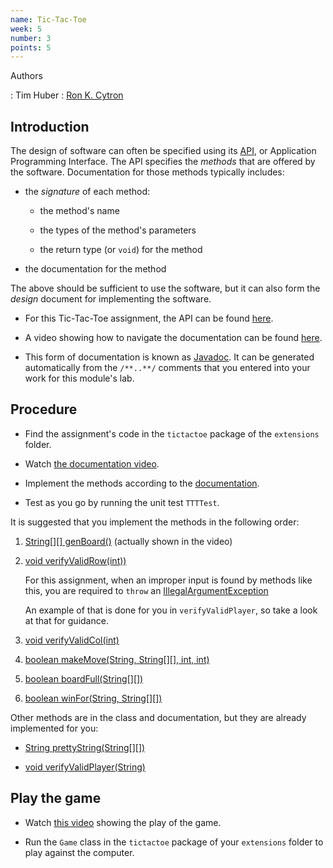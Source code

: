 ```yaml
---
name: Tic-Tac-Toe
week: 5
number: 3
points: 5
---
```


Authors

: Tim Huber
: [Ron K. Cytron](http://www.cs.wustl.edu/~cytron/)

## Introduction

The design of software can often be specified using its
[API](https://en.wikipedia.org/wiki/Application_programming_interface), or Application Programming Interface.  The API specifies the
*methods* that are offered by the software.  Documentation for those
methods typically includes:

* the *signature* of each method:

	* the method\'s name
	
	* the types of the method\'s parameters
	
	* the return type (or `void`) for the method

*  the documentation for the method

The above should be sufficient to use the software, but it can also form
the *design* document for implementing the software.


* For this Tic-Tac-Toe assignment, the API can be found 
	[here](../../../extensions/TTTDoc/).
	
* A video showing how to navigate the documentation can be found
	[here](../../../extensions/tictactoe.mp4).
	
* This form of documentation is known as
	[Javadoc](https://en.wikipedia.org/wiki/Javadoc).  It can be
	generated automatically from the `/**..**/` comments that 
	you entered into your work for this module\'s lab.

## Procedure 

* Find the assignment\'s code in the `tictactoe` package of
the `extensions` folder.  


* Watch [the documentation video](../../../extensions/tictactoe.mp4).
  
* Implement the methods according to the [documentation](../../../extensions/TTTDoc/).
  
* Test as you go by running the unit test `TTTTest`.

It is suggested that you implement the methods in the following order:

1. [String[][] genBoard()](../../../extensions/TTTDoc/tictactoe/TicTacToe.html#genBoard--) (actually shown in the video)

2. [void verifyValidRow(int))](../../../extensions/TTTDoc/tictactoe/TicTacToe.html#verifyValidRow-int-)

	For this assignment,
	when an improper input is found by methods like this,
	you are required
	to `throw` an [IllegalArgumentException](http://docs.oracle.com/javase/7/docs/api/java/lang/IllegalArgumentException.html)

	An example of that is done for you in `verifyValidPlayer`, so take
	a look at that for guidance.

3. <a href="http://www.cs.wustl.edu/~cytron//cse131/Modules/5/Extensions/TTTDoc/tictactoe/TicTacToe.html#verifyValidCol-int-" target="doc">void verifyValidCol(int)</a>

4. <a href="http://www.cs.wustl.edu/~cytron//cse131/Modules/5/Extensions/TTTDoc/tictactoe/TicTacToe.html#makeMove-java.lang.String-java.lang.String:A:A-int-int-" target="doc">boolean makeMove(String, String[][], int, int)</a>

5. <a href="http://www.cs.wustl.edu/~cytron//cse131/Modules/5/Extensions/TTTDoc/tictactoe/TicTacToe.html#boardFull-java.lang.String:A:A-" target="doc">boolean boardFull(String[][])</a>

6. <a href="http://www.cs.wustl.edu/~cytron//cse131/Modules/5/Extensions/TTTDoc/tictactoe/TicTacToe.html#winFor-java.lang.String-java.lang.String:A:A-" target="doc">boolean winFor(String, String[][])</a>

Other methods are in the class and documentation, but they are already
implemented for you:

* <a href="http://www.cs.wustl.edu/~cytron//cse131/Modules/5/Extensions/TTTDoc/tictactoe/TicTacToe.html#prettyString-java.lang.String:A:A-" target="doc">String prettyString(String[][])</a>

* <a href="http://www.cs.wustl.edu/~cytron//cse131/Modules/5/Extensions/TTTDoc/tictactoe/TicTacToe.html#verifyValidPlayer-java.lang.String-" target="doc">void verifyValidPlayer(String)</a>

## Play the game

* Watch [this video](../../../extensions/tictactoeplay.mp4) showing
	the play of the game.

* Run the `Game` class in the `tictactoe` package of
	your `extensions` folder to play against the computer.